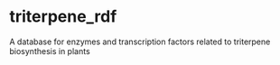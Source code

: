 # triterpene_rdf
A database for enzymes and transcription factors related to triterpene biosynthesis in plants
